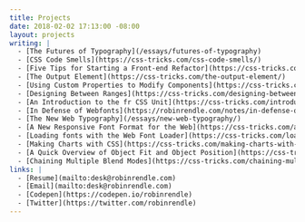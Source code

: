 ```yaml
---
title: Projects
date: 2018-02-02 17:13:00 -08:00
layout: projects
writing: |
  - [The Futures of Typography](/essays/futures-of-typography)
  - [CSS Code Smells](https://css-tricks.com/css-code-smells/)
  - [Five Tips for Starting a Front-end Refactor](https://css-tricks.com/5-tips-starting-front-end-refactor/)
  - [The Output Element](https://css-tricks.com/the-output-element/)
  - [Using Custom Properties to Modify Components](https://css-tricks.com/using-custom-properties-modify-components/)
  - [Designing Between Ranges](https://css-tricks.com/designing-between-ranges/)
  - [An Introduction to the fr CSS Unit](https://css-tricks.com/introduction-fr-css-unit/)
  - [In Defense of Webfonts](https://robinrendle.com/notes/in-defense-of-webfonts/)
  - [The New Web Typography](/essays/new-web-typography/)
  - [A New Responsive Font Format for the Web](https://css-tricks.com/a-new-responsive-font-format-for-the-web/)
  - [Loading fonts with the Web Font Loader](https://css-tricks.com/loading-web-fonts-with-the-web-font-loader/)
  - [Making Charts with CSS](https://css-tricks.com/making-charts-with-css/)
  - [A Quick Overview of Object Fit and Object Position](https://css-tricks.com/on-object-fit-and-object-position/)
  - [Chaining Multiple Blend Modes](https://css-tricks.com/chaining-multiple-blend-modes/)
links: |
  - [Resume](mailto:desk@robinrendle.com)
  - [Email](mailto:desk@robinrendle.com)
  - [Codepen](https://codepen.io/robinrendle)
  - [Twitter](https://twitter.com/robinrendle)
---
```

